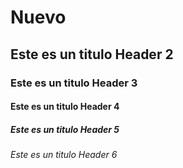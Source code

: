 # Nuevo
## Este es un titulo Header 2
### Este es un titulo Header 3
#### Este es un titulo Header 4
##### Este es un titulo Header 5
###### Este es un titulo Header 6

